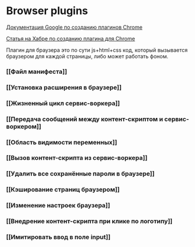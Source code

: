 # Browser plugins

[Документация Google по созданию плагинов Chrome](https://developer.chrome.com/docs/extensions/mv3/getstarted/tut-quick-reference/)

[Статья на Хабре по созданию плагина для Chrome](https://habr.com/ru/articles/703330)

Плагин для браузера это по сути js+html+css код, который вызывается браузером для каждой страницы, либо может работать фоном.

### [[Файл манифеста]]
### [[Установка расширения в браузере]]

### [[Жизненный цикл сервис-воркера]]

### [[Передача сообщений между контент-скриптом и сервис-воркером]]

### [[Область видимости переменных]]

### [[Вызов контент-скрипта из сервис-воркера]]

### [[Удалить все сохранённые пароли в браузере]]

### [[Кэширование страниц браузером]]

### [[Изменение настроек браузера]]

### [[Внедрение контент-скрипта при клике по логотипу]]

### [[Имитировать ввод в поле input]]